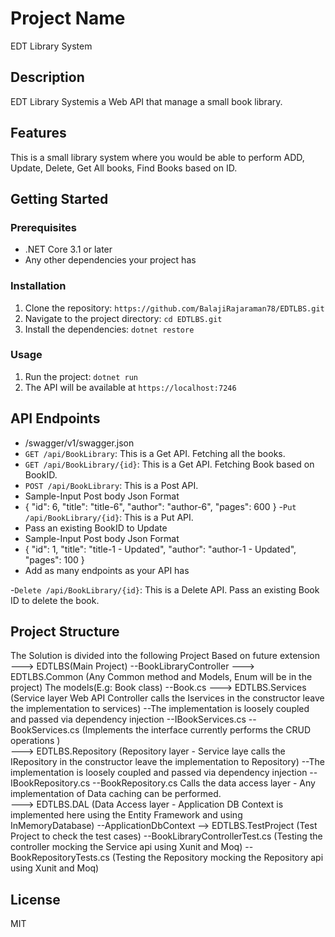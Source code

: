 # Project Name
 EDT Library System
## Description
 EDT Library Systemis a Web API that  manage a small book library.

## Features
This is a small library system where you would be able to perform ADD, Update, Delete, Get All books, Find Books based on ID.

## Getting Started

### Prerequisites
- .NET Core 3.1 or later
- Any other dependencies your project has

### Installation
1. Clone the repository: `https://github.com/BalajiRajaraman78/EDTLBS.git`
2. Navigate to the project directory: `cd EDTLBS.git`
3. Install the dependencies: `dotnet restore`

### Usage
1. Run the project: `dotnet run`
2. The API will be available at `https://localhost:7246`

## API Endpoints
- /swagger/v1/swagger.json
- `GET /api/BookLibrary`: This is a Get API. Fetching all the books. 
- `GET /api/BookLibrary/{id}`: This is a Get API. Fetching Book based on BookID. 
- `POST /api/BookLibrary`: This is a Post API. 
- Sample-Input Post body Json Format
- {
  "id": 6,
  "title": "title-6",
  "author": "author-6",
  "pages": 600
}
-`Put /api/BookLibrary/{id}`: This is a Put API. 
- Pass an existing BookID to Update
- Sample-Input Post body Json Format
- {
  "id": 1,
  "title": "title-1 - Updated",
  "author": "author-1 - Updated",
  "pages": 100
}
- Add as many endpoints as your API has

-`Delete /api/BookLibrary/{id}`: This is a Delete API. 
	Pass an existing Book ID to delete the book.

## Project Structure
The Solution is divided into the following Project Based on future extension 
---> EDTLBS(Main Project)
	--BookLibraryController
---> EDTLBS.Common (Any Common method and Models, Enum will be in the project)
	The models(E.g: Book class)
	--Book.cs
---> EDTLBS.Services (Service layer Web API Controller calls the Iservices in the constructor leave the implementation to services)
	--The implementation is loosely coupled and passed via dependency injection
	--IBookServices.cs
	--BookServices.cs (Implements the interface currently performs the CRUD operations )	
---> EDTLBS.Repository (Repository layer - Service laye calls the IRepository in the constructor leave the implementation to Repository)
	--The implementation is loosely coupled and passed via dependency injection
	--IBookRepository.cs
	--BookRepository.cs Calls the data access layer - Any implementation of Data caching can be performed. 	
---> EDTLBS.DAL (Data Access layer - Application DB Context is implemented here using the Entity Framework and using InMemoryDatabase)
	--ApplicationDbContext
--> EDTLBS.TestProject (Test Project to check the test cases)
	--BookLibraryControllerTest.cs (Testing the controller mocking the Service api using Xunit and Moq)
	--BookRepositoryTests.cs (Testing the Repository mocking the Repository api using Xunit and Moq)
## License
MIT

